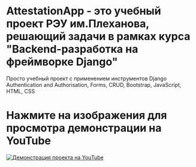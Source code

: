 # AttestationApp - это учебный проект РЭУ им.Плеханова, решающий задачи в рамках курса "Backend-разработка на фреймворке Django"
Просто учебный проект с применением инструментов Django Authentication and Authorisation, Forms, CRUD, Bootstrap, JavaScript, HTML, CSS

# Нажмите на изображения для просмотра демонстрации на YouTube

[![Демонстрация проекта на YouTube](https://img.youtube.com/vi/DH1wI1VXWMs/0.jpg)](https://youtu.be/EPyCQt_z9bw)

